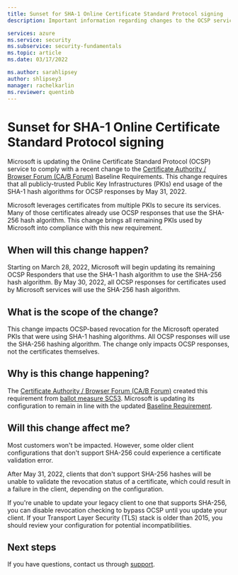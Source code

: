 ```yaml
---
title: Sunset for SHA-1 Online Certificate Standard Protocol signing
description: Important information regarding changes to the OCSP service. 

services: azure
ms.service: security
ms.subservice: security-fundamentals
ms.topic: article
ms.date: 03/17/2022

ms.author: sarahlipsey
author: shlipsey3
manager: rachelkarlin
ms.reviewer: quentinb
---
```

# Sunset for SHA-1 Online Certificate Standard Protocol signing

Microsoft is updating the Online Certificate Standard Protocol (OCSP) service to comply with a recent change to the [Certificate Authority / Browser Forum (CA/B Forum)](https://cabforum.org/) Baseline Requirements. This change requires that all publicly-trusted Public Key Infrastructures (PKIs) end usage of the SHA-1 hash algorithms for OCSP responses by May 31, 2022.

Microsoft leverages certificates from multiple PKIs to secure its services. Many of those certificates already use OCSP responses that use the SHA-256 hash algorithm. This change brings all remaining PKIs used by Microsoft into compliance with this new requirement.

## When will this change happen?

Starting on March 28, 2022, Microsoft will begin updating its remaining OCSP Responders that use the SHA-1 hash algorithm to use the SHA-256 hash algorithm. By May 30, 2022, all OCSP responses for certificates used by Microsoft services will use the SHA-256 hash algorithm.

## What is the scope of the change?

This change impacts OCSP-based revocation for the Microsoft operated PKIs that were using SHA-1 hashing algorithms. All OCSP responses will use the SHA-256 hashing algorithm. The change only impacts OCSP responses, not the certificates themselves. 

## Why is this change happening?

The [Certificate Authority / Browser Forum (CA/B Forum)](https://cabforum.org/) created this requirement from [ballot measure SC53](https://cabforum.org/2022/01/26/ballot-sc53-sunset-for-sha-1-ocsp-signing/). Microsoft is updating its configuration to remain in line with the updated [Baseline Requirement](https://cabforum.org/baseline-requirements-documents/).

## Will this change affect me?

Most customers won't be impacted. However, some older client configurations that don't support SHA-256 could experience a certificate validation error.

After May 31, 2022, clients that don't support SHA-256 hashes will be unable to validate the revocation status of a certificate, which could result in a failure in the client, depending on the configuration. 

If you're unable to update your legacy client to one that supports SHA-256, you can disable revocation checking to bypass OCSP until you update your client. If your Transport Layer Security (TLS) stack is older than 2015, you should review your configuration for potential incompatibilities.

## Next steps

If you have questions, contact us through [support](https://azure.microsoft.com/support/options/).
